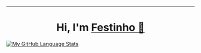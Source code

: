<hr>
<h1 align="center">Hi, I'm <a href="https://github.com/simonefesta">Festinho 🖖<a></h1>



[![My GitHub Language Stats](https://github-readme-stats-ruby-one.vercel.app/api/top-langs/?username=simonefesta&langs_count=5&theme=tokyonight)]()
  


  


  
